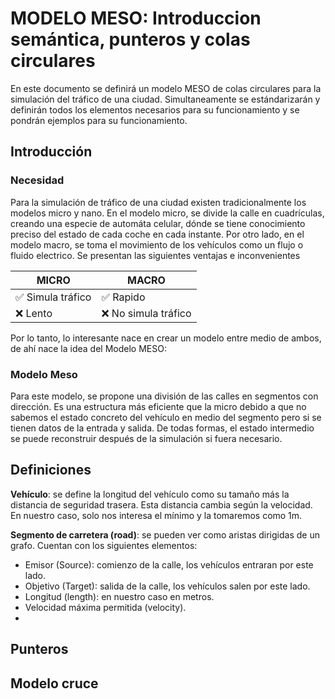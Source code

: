 # MODELO MESO: Introduccion semántica, punteros y colas circulares

En este documento se definirá un modelo MESO de colas circulares para la simulación del tráfico de una ciudad. Simultaneamente se estándarizarán y definirán todos los elementos necesarios para su funcionamiento y se pondrán ejemplos para su funcionamiento.

## Introducción
### Necesidad
Para la simulación de tráfico de una ciudad existen tradicionalmente los modelos micro y nano. En el modelo micro, se divide la calle en cuadrículas, creando una especie de automáta celular, dónde se tiene conocimiento preciso del estado de cada coche en cada instante. Por otro lado, en el modelo macro, se toma el movimiento de los vehículos como un flujo o fluido electrico. Se presentan las siguientes ventajas e inconvenientes

| MICRO     | MACRO        |
|--------------|-------------------|
| ✅ Simula tráfico     | ✅ Rapido    |
|  ❌ Lento  | ❌ No simula tráfico   |

Por lo tanto, lo interesante nace en crear un modelo entre medio de ambos, de ahí nace la idea del Modelo MESO:

### Modelo Meso
Para este modelo, se propone una división de las calles en segmentos con dirección. Es una estructura más eficiente que la micro debido a que no sabemos el estado concreto del vehículo en medio del segmento pero si se tienen datos de la entrada y salida. De todas formas, el estado intermedio se puede reconstruir después de la simulación si fuera necesario.

## Definiciones
**Vehículo**: se define la longitud del vehículo como su tamaño más la distancia de seguridad trasera. Esta distancia cambia según la velocidad. En nuestro caso, solo nos interesa el mínimo y la tomaremos como 1m.

**Segmento de carretera (road)**: se pueden ver como aristas dirigidas de un grafo. Cuentan con los siguientes elementos:
- Emisor (Source): comienzo de la calle, los vehículos entraran por este lado.
- Objetivo (Target): salida de la calle, los vehículos salen por este lado. 
- Longitud (length): en nuestro caso en metros.
- Velocidad máxima permitida (velocity). 
- 



## Punteros


## Modelo cruce